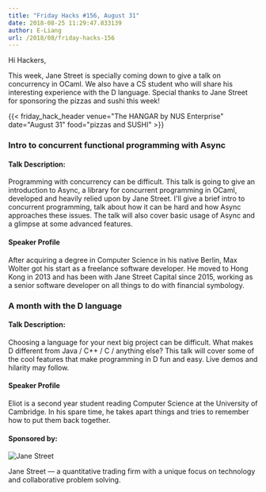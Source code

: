 ```yaml
---
title: "Friday Hacks #156, August 31"
date: 2018-08-25 11:29:47.833139
author: E-Liang
url: /2018/08/friday-hacks-156
---
```


Hi Hackers,

This week, Jane Street is specially coming down to give a talk on concurrency
in OCaml. We also have a CS student who will share his interesting experience
with the D language. Special thanks to Jane Street for sponsoring the pizzas
and sushi this week!

{{< friday_hack_header venue="The HANGAR by NUS Enterprise" date="August 31" food="pizzas and SUSHI" >}}


### Intro to concurrent functional programming with Async

#### Talk Description:

Programming with concurrency can be difficult. This talk is going to give an introduction
to Async, a library for concurrent programming in OCaml, developed and heavily relied upon
by Jane Street.  I'll give a brief intro to concurrent programming, talk about how it can
be hard and how Async approaches these issues.  The talk will also cover basic usage of
Async and a glimpse at some advanced features.

#### Speaker Profile

After acquiring a degree in Computer Science in his native Berlin, Max Wolter got his
start as a freelance software developer. He moved to Hong Kong in 2013 and has been with
Jane Street Capital since 2015, working as a senior software developer on all things to do
with financial symbology.


### A month with the D language

#### Talk Description:

Choosing a language for your next big project can be difficult. What makes D
different from Java / C++ / C / anything else? This talk will cover some of the
cool features that make programming in D fun and easy. Live demos and hilarity
may follow.

#### Speaker Profile

Eliot is a second year student reading Computer Science at the University of
Cambridge. In his spare time, he takes apart things and tries to remember how
to put them back together.

#### Sponsored by:

<img class="fh-sponsor" src="/img/2018/08/jane_street_logo.png" alt="Jane Street" />

<p class="text-center">
  Jane Street — a quantitative trading firm with a unique focus on technology and collaborative problem solving.
</p>
